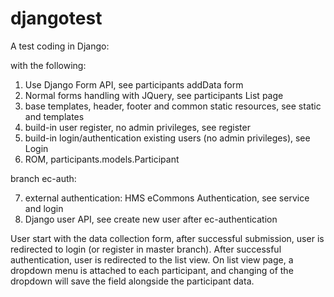 # djangotest

A test coding in Django:

with the following:
1. Use Django Form API, see participants addData form
2. Normal forms handling with JQuery, see participants List page
3. base templates, header, footer and common static resources, see static and templates
4. build-in user register, no admin privileges, see register
5. build-in login/authentication existing users (no admin privileges), see Login
6. ROM, participants.models.Participant

branch ec-auth:

7. external authentication: HMS eCommons Authentication, see service and login
8. Django user API, see create new user after ec-authentication

User start with the data collection form, after successful submission, user is redirected to login (or register in master branch). After successful authentication, user is redirected to the list view. On list view page, a dropdown menu is attached to each participant, and changing of the dropdown will save the field alongside the participant data.
